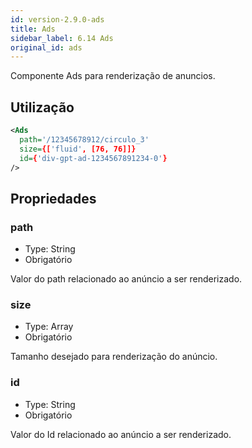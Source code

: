 ```yaml
---
id: version-2.9.0-ads
title: Ads
sidebar_label: 6.14 Ads
original_id: ads
---
```


Componente Ads para renderização de anuncios.

## Utilização

```xml
<Ads
  path='/12345678912/circulo_3'
  size={['fluid', [76, 76]]}
  id={'div-gpt-ad-1234567891234-0'}
/>
```

## Propriedades

### path

- Type: String
- Obrigatório

Valor do path relacionado ao anúncio a ser renderizado.

### size

- Type: Array
- Obrigatório

Tamanho desejado para renderização do anúncio.

### id

- Type: String
- Obrigatório

Valor do Id relacionado ao anúncio a ser renderizado.
